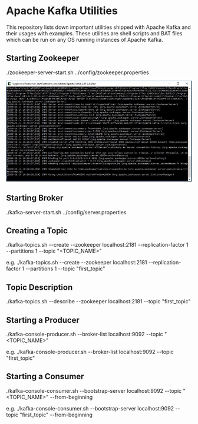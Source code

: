 # Apache Kafka Utilities

This repository lists down important utilities shipped with Apache Kafka and their usages with examples. These utilities are shell scripts and BAT files which can be run on any OS running instances of Apache Kafka.

Starting Zookeeper
------------------
./zookeeper-server-start.sh ../config/zookeeper.properties

![Starting Zookeeper](images/starting_zookeeper.jpg)



Starting Broker
---------------
./kafka-server-start.sh ../config/server.properties


Creating a Topic
----------------
./kafka-topics.sh --create --zookeeper localhost:2181 --replication-factor 1 --partitions 1 --topic "<TOPIC_NAME>"

e.g.
./kafka-topics.sh --create --zookeeper localhost:2181 --replication-factor 1 --partitions 1 --topic "first_topic"


Topic Description
-----------------
./kafka-topics.sh --describe  --zookeeper localhost:2181 --topic "first_topic"


Starting a Producer
-------------------
./kafka-console-producer.sh --broker-list localhost:9092 --topic "<TOPIC_NAME>"

e.g.
./kafka-console-producer.sh --broker-list localhost:9092 --topic "first_topic"


Starting a Consumer
-------------------
./kafka-console-consumer.sh --bootstrap-server localhost:9092 --topic "<TOPIC_NAME>" --from-beginning

e.g.
./kafka-console-consumer.sh --bootstrap-server localhost:9092 --topic "first_topic" --from-beginning
